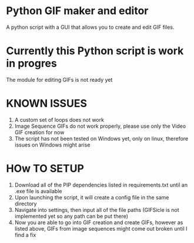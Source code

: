 # Python GIF maker and editor
 A python script with a GUI that allows you to create and edit GIF files.

# Currently this Python script is work in progres
 The module for editing GIFs is not ready yet
 
# KNOWN ISSUES
1. A custom set of loops does not work
2. Image Sequence GIFs do not work properly, please use only the Video GIF creation for now
3. The script has not been tested on Windows yet, only on linux, therefore issues on Windows might arise

# HOw TO SETUP
1. Download all of the PIP dependencies listed in requirements.txt until an .exe file is available
2. Upon launching the script, it will create a config file in the same directory
3. Navigate into settings, then input all of the file paths (GIFSicle is not implemented yet so any path can be put there)
4. Now you are able to go into GIF creation and create GIFs, however as listed above, GIFs from image sequences might come out broken until I find a fix
